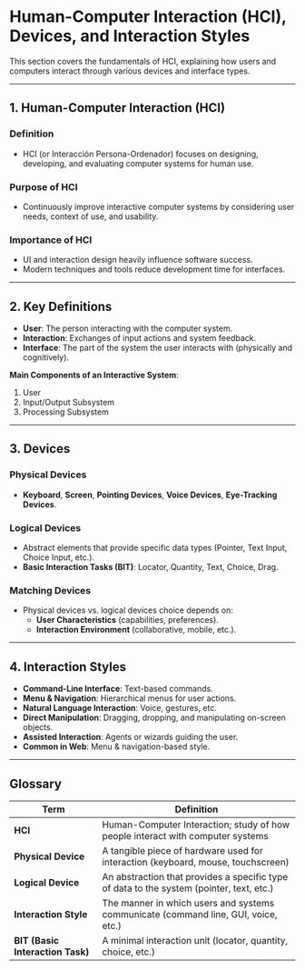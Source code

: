# Human-Computer Interaction (HCI), Devices, and Interaction Styles

This section covers the fundamentals of HCI, explaining how users and computers interact through various devices and interface types.

---

## 1. Human-Computer Interaction (HCI)

### Definition
- HCI (or Interacción Persona-Ordenador) focuses on designing, developing, and evaluating computer systems for human use.

### Purpose of HCI
- Continuously improve interactive computer systems by considering user needs, context of use, and usability.

### Importance of HCI
- UI and interaction design heavily influence software success.  
- Modern techniques and tools reduce development time for interfaces.

---

## 2. Key Definitions

- **User**: The person interacting with the computer system.  
- **Interaction**: Exchanges of input actions and system feedback.  
- **Interface**: The part of the system the user interacts with (physically and cognitively).

**Main Components of an Interactive System**:
1. User  
2. Input/Output Subsystem  
3. Processing Subsystem

---

## 3. Devices

### Physical Devices
- **Keyboard**, **Screen**, **Pointing Devices**, **Voice Devices**, **Eye-Tracking Devices**.

### Logical Devices
- Abstract elements that provide specific data types (Pointer, Text Input, Choice Input, etc.).
- **Basic Interaction Tasks (BIT)**: Locator, Quantity, Text, Choice, Drag.

### Matching Devices
- Physical devices vs. logical devices choice depends on:
  - **User Characteristics** (capabilities, preferences).  
  - **Interaction Environment** (collaborative, mobile, etc.).

---

## 4. Interaction Styles

- **Command-Line Interface**: Text-based commands.
- **Menu & Navigation**: Hierarchical menus for user actions.
- **Natural Language Interaction**: Voice, gestures, etc.
- **Direct Manipulation**: Dragging, dropping, and manipulating on-screen objects.
- **Assisted Interaction**: Agents or wizards guiding the user.
- **Common in Web**: Menu & navigation-based style.

---

## Glossary

| **Term**         | **Definition**                                                                                        |
|------------------|-------------------------------------------------------------------------------------------------------|
| **HCI**          | Human-Computer Interaction; study of how people interact with computer systems                        |
| **Physical Device** | A tangible piece of hardware used for interaction (keyboard, mouse, touchscreen)                   |
| **Logical Device**  | An abstraction that provides a specific type of data to the system (pointer, text, etc.)           |
| **Interaction Style** | The manner in which users and systems communicate (command line, GUI, voice, etc.)              |
| **BIT (Basic Interaction Task)** | A minimal interaction unit (locator, quantity, choice, etc.)                          |